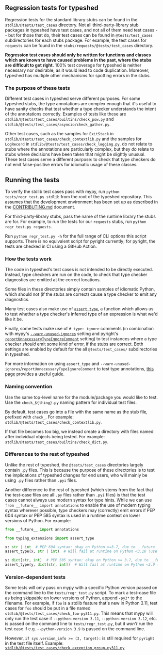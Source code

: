 ## Regression tests for typeshed

Regression tests for the standard library stubs can be found in the
`stdlib/@tests/test_cases` directory. Not all third-party-library stub
packages in typeshed have test cases, and not all of them need test cases --
but for those that do, their test cases can be found in `@tests/test_cases`
subdirectories for each stubs package. For example, the test cases for
`requests` can be found in the `stubs/requests/@tests/test_cases` directory.

**Regression test cases should only be written for functions and classes which
are known to have caused problems in the past, where the stubs are difficult to
get right.** 100% test coverage for typeshed is neither necessary nor
desirable, as it would lead to code duplication. Moreover, typeshed has
multiple other mechanisms for spotting errors in the stubs.

### The purpose of these tests

Different test cases in typeshed serve different purposes. For some typeshed
stubs, the type annotations are complex enough that it's useful to have
sanity checks that test whether a type checker understands the intent of
the annotations correctly. Examples of tests like these are
`stdlib/@tests/test_cases/builtins/check_pow.py` and
`stdlib/@tests/test_cases/asyncio/check_gather.py`.

Other test cases, such as the samples for `ExitStack` in
`stdlib/@tests/test_cases/check_contextlib.py` and the samples for `LogRecord`
in `stdlib/@tests/test_cases/check_logging.py`, do not relate to
stubs where the annotations are particularly complex, but they *do* relate to
stubs where decisions have been taken that might be slightly unusual. These
test cases serve a different purpose: to check that type checkers do not emit
false-positive errors for idiomatic usage of these classes.

## Running the tests

To verify the stdlib test cases pass with mypy, run
`python tests/regr_test.py stdlib` from the root of the typeshed repository.
This assumes that the development environment has been set up as described in
the [CONTRIBUTING.md](../CONTRIBUTING.md) document.

For third-party-library stubs, pass the name of the runtime library the stubs
are for. For example, to run the tests for our `requests` stubs, run
`python regr_test.py requests`.

Run `python regr_test.py -h` for the full range of CLI options this script
supports. There is no equivalent script for pyright currently; for pyright, the
tests are checked in CI using a GitHub Action.

### How the tests work

The code in typeshed's test cases is not intended to be directly executed.
Instead, type checkers are run on the code, to check that type checker
diagnostics are emitted at the correct locations.

Some files in these directories simply contain samples of idiomatic Python,
which should not (if the stubs are correct) cause a type checker to emit any
diagnostics.

Many test cases also make use of
[`assert_type`](https://docs.python.org/3.11/library/typing.html#typing.assert_type),
a function which allows us to test whether a type checker's inferred type of an
expression is what we'd like it be.

Finally, some tests make use of `# type: ignore` comments (in combination with
mypy's
[`--warn-unused-ignores`](https://mypy.readthedocs.io/en/stable/command_line.html#cmdoption-mypy-warn-unused-ignores)
setting and pyright's
[`reportUnnecessaryTypeIgnoreComment`](https://github.com/microsoft/pyright/blob/main/docs/configuration.md#type-check-diagnostics-settings)
setting) to test instances where a type checker *should* emit some kind of
error, if the stubs are correct. Both settings are enabled by default for the
all `@tests/test_cases/` subdirectories in typeshed.

For more information on using `assert_type` and
`--warn-unused-ignores`/`reportUnnecessaryTypeIgnoreComment` to test type
annotations,
[this page](https://typing.readthedocs.io/en/latest/source/quality.html#testing-using-assert-type-and-warn-unused-ignores)
provides a useful guide.

### Naming convention

Use the same top-level name for the module/package you would like to test.
Use the `check_${thing}.py` naming pattern for individual test files.

By default, test cases go into a file with the same name as the stub file, prefixed with `check_`.
For example: `stdlib/@tests/test_cases/check_contextlib.py`.

If that file becomes too big, we instead create a directory with files named after individual objects being tested.
For example: `stdlib/@tests/test_cases/builtins/check_dict.py`.

### Differences to the rest of typeshed

Unlike the rest of typeshed, the `@tests/test_cases` directories largely
contain `.py` files. This is because the purpose of these directories is to
test the implications of typeshed changes for end users, who will mainly be
using `.py` files rather than `.pyi` files.

Another difference to the rest of typeshed
(which stems from the fact that the test-case files are all `.py` files
rather than `.pyi` files)
is that the test cases cannot always use modern syntax for type hints.
While we can use `from __future__ import annotations` to enable the use of
modern typing syntax wherever possible,
type checkers may (correctly) emit errors if PEP 604 syntax or PEP 585 syntax
is used in a runtime context on lower versions of Python. For example:

```python
from __future__ import annotations

from typing_extensions import assert_type

x: str | int  # PEP 604 syntax: okay on Python >=3.7, due to __future__ annotations
assert_type(x, str | int)  # Will fail at runtime on Python <3.10 (use typing.Union instead)

y: dict[str, int]  # PEP 585 syntax: okay on Python >= 3.7, due to __future__ annotations
assert_type(y, dict[str, int])  # Will fail at runtime on Python <3.9 (use typing.Dict instead)
```

### Version-dependent tests

Some tests will only pass on mypy
with a specific Python version passed on the command line to the `tests/regr_test.py` script.
To mark a test-case file as being skippable on lower versions of Python,
append `-py3*` to the filename.
For example, if `foo` is a stdlib feature that's new in Python 3.11,
test cases for `foo` should be put in a file named
`stdlib/@tests/test_cases/check_foo-py311.py`.
This means that mypy will only run the test case
if `--python-version 3.11`, `--python-version 3.12`, etc.
is passed on the command line to `tests/regr_test.py`,
but it _won't_ run the test case if e.g. `--python-version 3.9`
is passed on the command line.

However, `if sys.version_info >= (3, target):` is still required for `pyright`
in the test file itself.
Example: [`stdlib/@tests/test_cases/check_exception_group-py311.py`](../stdlib/@tests/test_cases/builtins/check_exception_group-py311.py)
